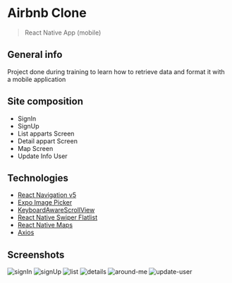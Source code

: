 # Airbnb Clone

> React Native App (mobile)

## General info

Project done during training to learn how to retrieve data and format it with a mobile application

## Site composition

- SignIn
- SignUp
- List apparts Screen
- Detail appart Screen
- Map Screen
- Update Info User

## Technologies

- [React Navigation v5](https://reactnavigation.org/)
- [Expo Image Picker](https://docs.expo.io/versions/latest/sdk/imagepicker/)
- [KeyboardAwareScrollView](https://github.com/APSL/react-native-keyboard-aware-scroll-view)
- [React Native Swiper Flatlist](https://github.com/gusgard/react-native-swiper-flatlist)
- [React Native Maps](https://github.com/react-native-maps/react-native-maps)
- [Axios](https://github.com/axios/axios)

## Screenshots

![signIn](https://res.cloudinary.com/dkigh7ogm/image/upload/c_thumb,w_200,g_face/v1649890864/airbnb/signIn.png)
![signUp](https://res.cloudinary.com/dkigh7ogm/image/upload/c_thumb,w_200,g_face/v1649890865/airbnb/signUp.png)
![list](https://res.cloudinary.com/dkigh7ogm/image/upload/c_thumb,w_200,g_face/v1649890865/airbnb/list.png)
![details](https://res.cloudinary.com/dkigh7ogm/image/upload/c_thumb,w_200,g_face/v1649890864/airbnb/details.png)
![around-me](https://res.cloudinary.com/dkigh7ogm/image/upload/c_thumb,w_200,g_face/v1649890866/airbnb/around-me.png)
![update-user](https://res.cloudinary.com/dkigh7ogm/image/upload/c_thumb,w_200,g_face/v1649890865/airbnb/update_user.png)
